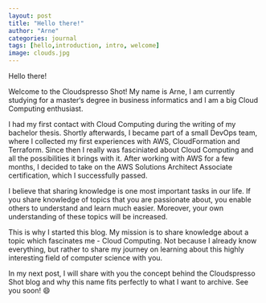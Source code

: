 ```yaml
---
layout: post
title: "Hello there!"
author: "Arne"
categories: journal
tags: [hello,introduction, intro, welcome]
image: clouds.jpg
---
```


Hello there! 

Welcome to the Cloudspresso Shot! 
My name is Arne, I am currently studying for a master‘s degree in business informatics and I am a big Cloud Computing enthusiast. 

I had my first contact with Cloud Computing during the writing of my bachelor thesis. Shortly afterwards, I became part of a small DevOps team, where I collected my first experiences with AWS, CloudFormation and Terraform. 
Since then I really was fasciniated about Cloud Computing and all the possibilities it brings with it. After working with AWS for a few months, I decided to take on the AWS Solutions Architect Associate certification, which I successfully passed. 

I believe that sharing knowledge is one most important tasks in our life. If you share knowledge of topics that you are passionate about, you enable others to understand and learn much easier. Moreover, your own understanding of these topics will be increased. 

This is why I started this blog. My mission is to share knowledge about a topic which fascinates me - Cloud Computing. Not because I already know everything, but rather to share my journey on learning about this highly interesting field of computer science with you. 

In my next post, I will share with you the concept behind the Cloudspresso Shot blog and why this name fits perfectly to what I want to archive. See you soon! 😄